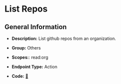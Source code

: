 # List Repos

## General Information

- **Description:** List github repos from an organization.

- **Group:** Others
- **Scopes:**: read:org
- **Endpoint Type:** Action
- **Code:** [🔗](https://github.com/NangoHQ/integration-templates/tree/main/integrations/github/actions/list-repos.ts)
